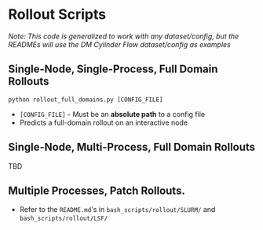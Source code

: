 # Rollout Scripts

*Note: This code is generalized to work with any dataset/config, but the READMEs will use the DM Cylinder Flow dataset/config as examples*

## Single-Node, Single-Process, Full Domain Rollouts

`python rollout_full_domains.py [CONFIG_FILE]`
- `[CONFIG_FILE]` - Must be an **absolute path** to a config file
- Predicts a full-domain rollout on an interactive node

## Single-Node, Multi-Process, Full Domain Rollouts

TBD

## Multiple Processes, Patch Rollouts.

- Refer to the `README.md`'s in `bash_scripts/rollout/SLURM/` and `bash_scripts/rollout/LSF/`